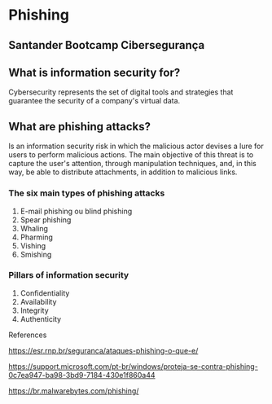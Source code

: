 # Phishing

## Santander Bootcamp Cibersegurança

## What is information security for?

Cybersecurity represents the set of digital tools and strategies that guarantee the security of a company's virtual data.

## What are phishing attacks?

Is an information security risk in which the malicious actor devises a lure for users to perform malicious actions. The main objective of this threat is to capture the user's attention, through manipulation techniques, and, in this way, be able to distribute attachments, in addition to malicious links.

### The six main types of phishing attacks

1.  E-mail phishing ou blind phishing
2.  Spear phishing
3.  Whaling
4.  Pharming
5.  Vishing
6.  Smishing

### Pillars of information security

1. Confidentiality
2. Availability
3. Integrity
4. Authenticity

References

https://esr.rnp.br/seguranca/ataques-phishing-o-que-e/

https://support.microsoft.com/pt-br/windows/proteja-se-contra-phishing-0c7ea947-ba98-3bd9-7184-430e1f860a44

https://br.malwarebytes.com/phishing/

